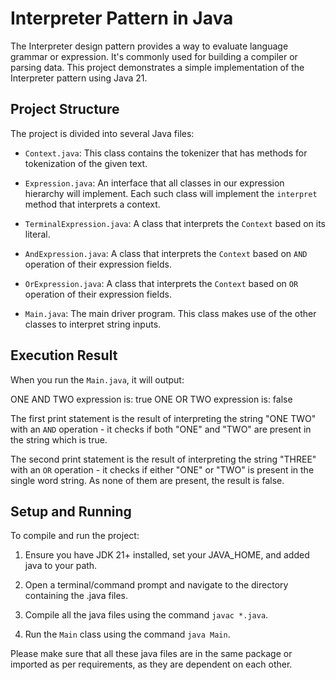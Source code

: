 # Interpreter Pattern in Java

The Interpreter design pattern provides a way to evaluate language grammar or expression. It's commonly used for building a compiler or parsing data. This project demonstrates a simple implementation of the Interpreter pattern using Java 21.

## Project Structure

The project is divided into several Java files:

- `Context.java`: This class contains the tokenizer that has methods for tokenization of the given text.

- `Expression.java`: An interface that all classes in our expression hierarchy will implement. Each such class will implement the `interpret` method that interprets a context.

- `TerminalExpression.java`: A class that interprets the `Context` based on its literal.

- `AndExpression.java`: A class that interprets the `Context` based on `AND` operation of their expression fields.

- `OrExpression.java`: A class that interprets the `Context` based on `OR` operation of their expression fields.

- `Main.java`: The main driver program. This class makes use of the other classes to interpret string inputs.

## Execution Result

When you run the `Main.java`, it will output:

ONE AND TWO expression is: true ONE OR TWO expression is: false

The first print statement is the result of interpreting the string "ONE TWO" with an `AND` operation - it checks if both "ONE" and "TWO" are present in the string which is true.

The second print statement is the result of interpreting the string "THREE" with an `OR` operation - it checks if either "ONE" or "TWO" is present in the single word string. As none of them are present, the result is false.

## Setup and Running

To compile and run the project:

1. Ensure you have JDK 21+ installed, set your JAVA_HOME, and added java to your path.

2. Open a terminal/command prompt and navigate to the directory containing the .java files.

3. Compile all the java files using the command `javac *.java`.

4. Run the `Main` class using the command `java Main`.

Please make sure that all these java files are in the same package or imported as per requirements, as they are dependent on each other.